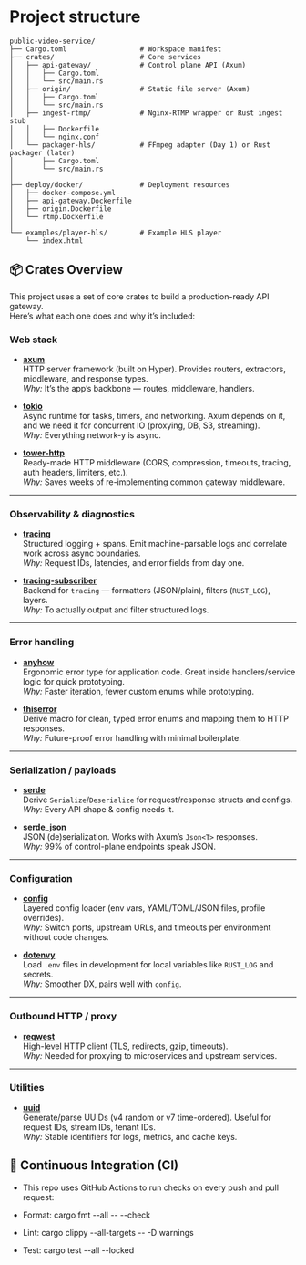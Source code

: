 # Project structure

```plaintext
public-video-service/
├── Cargo.toml                  # Workspace manifest
├── crates/                     # Core services
│   ├── api-gateway/            # Control plane API (Axum)
│   │   ├── Cargo.toml
│   │   └── src/main.rs
│   ├── origin/                 # Static file server (Axum)
│   │   ├── Cargo.toml
│   │   └── src/main.rs
│   ├── ingest-rtmp/            # Nginx-RTMP wrapper or Rust ingest stub
│   │   ├── Dockerfile
│   │   └── nginx.conf
│   └── packager-hls/           # FFmpeg adapter (Day 1) or Rust packager (later)
│       ├── Cargo.toml
│       └── src/main.rs
│
├── deploy/docker/              # Deployment resources
│   ├── docker-compose.yml
│   ├── api-gateway.Dockerfile
│   ├── origin.Dockerfile
│   └── rtmp.Dockerfile
│
└── examples/player-hls/        # Example HLS player
    └── index.html
```
## 📦 Crates Overview

This project uses a set of core crates to build a production-ready API gateway.  
Here’s what each one does and why it’s included:

### Web stack
- **[axum](https://crates.io/crates/axum)**  
  HTTP server framework (built on Hyper). Provides routers, extractors, middleware, and response types.  
  *Why:* It’s the app’s backbone — routes, middleware, handlers.

- **[tokio](https://crates.io/crates/tokio)**  
  Async runtime for tasks, timers, and networking. Axum depends on it, and we need it for concurrent IO (proxying, DB, S3, streaming).  
  *Why:* Everything network-y is async.

- **[tower-http](https://crates.io/crates/tower-http)**  
  Ready-made HTTP middleware (CORS, compression, timeouts, tracing, auth headers, limiters, etc.).  
  *Why:* Saves weeks of re-implementing common gateway middleware.

---

### Observability & diagnostics
- **[tracing](https://crates.io/crates/tracing)**  
  Structured logging + spans. Emit machine-parsable logs and correlate work across async boundaries.  
  *Why:* Request IDs, latencies, and error fields from day one.

- **[tracing-subscriber](https://crates.io/crates/tracing-subscriber)**  
  Backend for `tracing` — formatters (JSON/plain), filters (`RUST_LOG`), layers.  
  *Why:* To actually output and filter structured logs.

---

### Error handling
- **[anyhow](https://crates.io/crates/anyhow)**  
  Ergonomic error type for application code. Great inside handlers/service logic for quick prototyping.  
  *Why:* Faster iteration, fewer custom enums while prototyping.

- **[thiserror](https://crates.io/crates/thiserror)**  
  Derive macro for clean, typed error enums and mapping them to HTTP responses.  
  *Why:* Future-proof error handling with minimal boilerplate.

---

### Serialization / payloads
- **[serde](https://crates.io/crates/serde)**  
  Derive `Serialize`/`Deserialize` for request/response structs and configs.  
  *Why:* Every API shape & config needs it.

- **[serde_json](https://crates.io/crates/serde_json)**  
  JSON (de)serialization. Works with Axum’s `Json<T>` responses.  
  *Why:* 99% of control-plane endpoints speak JSON.

---

### Configuration
- **[config](https://crates.io/crates/config)**  
  Layered config loader (env vars, YAML/TOML/JSON files, profile overrides).  
  *Why:* Switch ports, upstream URLs, and timeouts per environment without code changes.

- **[dotenvy](https://crates.io/crates/dotenvy)**  
  Load `.env` files in development for local variables like `RUST_LOG` and secrets.  
  *Why:* Smoother DX, pairs well with `config`.

---

### Outbound HTTP / proxy
- **[reqwest](https://crates.io/crates/reqwest)**  
  High-level HTTP client (TLS, redirects, gzip, timeouts).  
  *Why:* Needed for proxying to microservices and upstream services.

---

### Utilities
- **[uuid](https://crates.io/crates/uuid)**  
  Generate/parse UUIDs (v4 random or v7 time-ordered). Useful for request IDs, stream IDs, tenant IDs.  
  *Why:* Stable identifiers for logs, metrics, and cache keys.

## 🚦 Continuous Integration (CI)

- This repo uses GitHub Actions to run checks on every push and pull request:

- Format: cargo fmt --all -- --check

- Lint: cargo clippy --all-targets -- -D warnings

- Test: cargo test --all --locked
